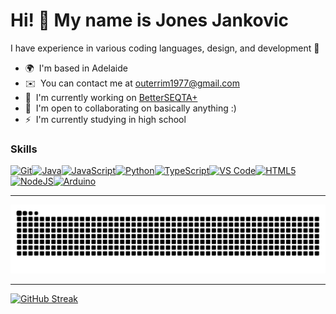 Hi! 👋 My name is Jones Jankovic
======================================================================================================================================

I have experience in various coding languages, design, and development 🔭

* 🌍  I'm based in Adelaide
* ✉️  You can contact me at [outerrim1977@gmail.com](mailto:outerrim1977@gmail.com)
* 🚀  I'm currently working on [BetterSEQTA+](http://https://github.com/BetterSEQTA/BetterSEQTA-Plus)
* 🤝  I'm open to collaborating on basically anything :)
* ⚡  I'm currently studying in high school 

### Skills


<p align="left">
<a href="https://git-scm.com/" target="_blank" rel="noreferrer"><img src="https://raw.githubusercontent.com/danielcranney/readme-generator/main/public/icons/skills/git-colored.svg" width="36" height="36" alt="Git" /></a><a href="https://www.oracle.com/java/" target="_blank" rel="noreferrer"><img src="https://raw.githubusercontent.com/danielcranney/readme-generator/main/public/icons/skills/java-colored.svg" width="36" height="36" alt="Java" /></a><a href="https://developer.mozilla.org/en-US/docs/Web/JavaScript" target="_blank" rel="noreferrer"><img src="https://raw.githubusercontent.com/danielcranney/readme-generator/main/public/icons/skills/javascript-colored.svg" width="36" height="36" alt="JavaScript" /></a><a href="https://www.python.org/" target="_blank" rel="noreferrer"><img src="https://raw.githubusercontent.com/danielcranney/readme-generator/main/public/icons/skills/python-colored.svg" width="36" height="36" alt="Python" /></a><a href="https://www.typescriptlang.org/" target="_blank" rel="noreferrer"><img src="https://raw.githubusercontent.com/danielcranney/readme-generator/main/public/icons/skills/typescript-colored.svg" width="36" height="36" alt="TypeScript" /></a><a href="https://code.visualstudio.com/" target="_blank" rel="noreferrer"><img src="https://raw.githubusercontent.com/danielcranney/readme-generator/main/public/icons/skills/visualstudiocode.svg" width="36" height="36" alt="VS Code" /></a><a href="https://developer.mozilla.org/en-US/docs/Glossary/HTML5" target="_blank" rel="noreferrer"><img src="https://raw.githubusercontent.com/danielcranney/readme-generator/main/public/icons/skills/html5-colored.svg" width="36" height="36" alt="HTML5" /></a><a href="https://nodejs.org/en/" target="_blank" rel="noreferrer"><img src="https://raw.githubusercontent.com/danielcranney/readme-generator/main/public/icons/skills/nodejs-colored.svg" width="36" height="36" alt="NodeJS" /></a><a href="https://store.arduino.cc/" target="_blank" rel="noreferrer"><img src="https://raw.githubusercontent.com/danielcranney/readme-generator/main/public/icons/skills/arduino-colored.svg" width="36" height="36" alt="Arduino" /></a>
</p>

---

<picture>
  <source media="(prefers-color-scheme: dark)" srcset="https://raw.githubusercontent.com/jones8683/jones8683/output/github-contribution-grid-snake-dark.svg" />
  <source media="(prefers-color-scheme: light)" srcset="https://raw.githubusercontent.com/jones8683/jones8683/output/github-contribution-grid-snake.svg" />
  <img alt="github-snake" src="https://raw.githubusercontent.com/jones8683/jones8683/output/github-contribution-grid-snake.svg" />
</picture>

---

[![GitHub Streak](https://streak-stats.demolab.com?user=Jones8683&theme=dark&hide_border=true&border_radius=10&date_format=j%20M%5B%20Y%5D&background=45%2C3E00FF%2C4800C2&ring=00FFB6&fire=00FFB6&currStreakLabel=00FFB6)](https://github.com/Jones8683)
